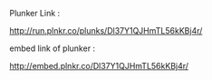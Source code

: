 Plunker Link :

http://run.plnkr.co/plunks/Dl37Y1QJHmTL56kKBj4r/

embed link of plunker :

http://embed.plnkr.co/Dl37Y1QJHmTL56kKBj4r/
